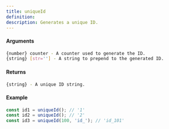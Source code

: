 ```yaml
---
title: uniqueId
definition: 
description: Generates a unique ID.
---
```



#### Arguments


```bash
{number} counter - A counter used to generate the ID.
{string} [str=''] - A string to prepend to the generated ID.
```


#### Returns


```bash
{string} - A unique ID string.
```


#### Example


```ts
const id1 = uniqueId(); // '1'const id2 = uniqueId(); // '2'const id3 = uniqueId(100, 'id_'); // 'id_101'
```